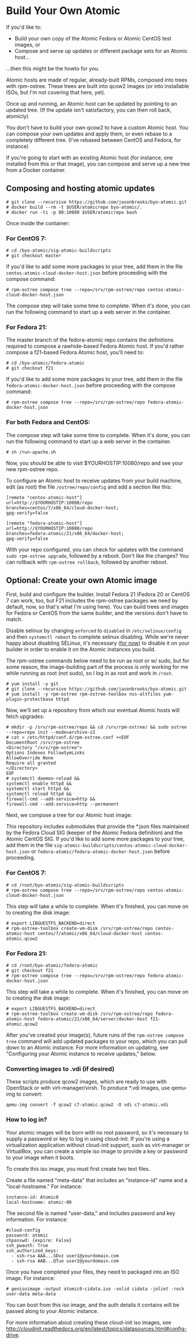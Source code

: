 Build Your Own Atomic
================

If you'd like to:

* Build your own copy of the Atomic Fedora or Atomic CentOS test images, or
* Compose and serve up updates or different package sets for an Atomic host...

...then this might be the howto for you.

Atomic hosts are made of regular, already-built RPMs, composed into trees with rpm-ostree. These trees are built into qcow2 images (or into installable ISOs, but I'm not covering that here, yet).

Once up and running, an Atomic host can be updated by pointing to an updated tree. (If the update isn't satisfactory, you can then roll back, atomicly)

You don't have to build your own qcow2 to have a custom Atomic host. You can compose your own updates and apply them, or even rebase to a completely different tree. (I've rebased between CentOS and Fedora, for instance)

If you're going to start with an existing Atomic host (for instance, one installed from this or that image), you can compose and serve up a new tree from a Docker container. 

## Composing and hosting atomic updates 

````
# git clone --recursive https://github.com/jasonbrooks/byo-atomic.git
# docker build --rm -t $USER/atomicrepo byo-atomic/.
# docker run -ti -p 80:10080 $USER/atomicrepo bash
````

Once inside the container:

### For CentOS 7:

````
# cd /byo-atomic/sig-atomic-buildscripts
# git checkout master
````

If you'd like to add some more packages to your tree, add them in the file `centos-atomic-cloud-docker-host.json` before proceeding with the compose command:

````
# rpm-ostree compose tree --repo=/srv/rpm-ostree/repo centos-atomic-cloud-docker-host.json
````

The compose step will take some time to complete. When it's done, you can run the following command to start up a web server in the container. 

### For Fedora 21:

The master branch of the fedora-atomic repo contains the definitions required to compose a rawhide-based Fedora Atomic host. If you'd rather compose a f21-based Fedora Atomic host, you'll need to:

````
# cd /byo-atomic/fedora-atomic
# git checkout f21
````

If you'd like to add some more packages to your tree, add them in the file `fedora-atomic-docker-host.json` before proceeding with the compose command:

````
# rpm-ostree compose tree --repo=/srv/rpm-ostree/repo fedora-atomic-docker-host.json
````

### For both Fedora and CentOS:
 
The compose step will take some time to complete. When it's done, you can run the following command to start up a web server in the container. 

````
# sh /run-apache.sh
````

Now, you should be able to visit $YOURHOSTIP:10080/repo and see your new rpm-ostree repo. 

To configure an Atomic host to receive updates from your build machine, edit (as root) the file `/ostree/repo/config` and add a section like this:

````
[remote "centos-atomic-host"]
url=http://$YOURHOSTIP:10080/repo
branches=centos/7/x86_64/cloud-docker-host;
gpg-verify=false
````

````
[remote "fedora-atomic-host"]
url=http://$YOURHOSTIP:10080/repo
branches=fedora-atomic/21/x86_64/docker-host;
gpg-verify=false
````

With your repo configured, you can check for updates with the command `sudo rpm-ostree upgrade`, followed by a reboot. Don't like the changes? You can rollback with `rpm-ostree rollback`, followed by another reboot.


## Optional: Create your own Atomic image

First, build and configure the builder. Install Fedora 21 (Fedora 20 or CentOS 7 can work, too, but F21 includes the rpm-ostree packages we need by default, now, so that's what I'm using here). You can build trees and images for Fedora or CentOS from the same builder, and the versions don't have to match.

Disable selinux by changing `enforced` to `disabled` in `/etc/selinux/config` and then `systemctl reboot` to complete selinux disabling. While we're never happy about disabling SELinux, it's necessary ([for now](https://bugzilla.redhat.com/show_bug.cgi?id=1060423)) to disable it on your builder in order to enable it on the Atomic instances you build.

The rpm-ostree commands below need to be run as root or w/ sudo, but for some reason, the image-building part of the process is only working for me while running as root (not sudo), so I log in as root and work in `/root`.

````
# yum install -y git 
# git clone --recursive https://github.com/jasonbrooks/byo-atomic.git
# yum install -y rpm-ostree rpm-ostree-toolbox nss-altfiles yum-plugin-protectbase httpd
````

Now, we'll set up a repository from which our eventual Atomic hosts will fetch upgrades:

````
# mkdir -p /srv/rpm-ostree/repo && cd /srv/rpm-ostree/ && sudo ostree --repo=repo init --mode=archive-z2
# cat > /etc/httpd/conf.d/rpm-ostree.conf <<EOF
DocumentRoot /srv/rpm-ostree
<Directory "/srv/rpm-ostree">
Options Indexes FollowSymLinks
AllowOverride None
Require all granted
</Directory>
EOF
# systemctl daemon-reload &&
systemctl enable httpd &&
systemctl start httpd &&
systemctl reload httpd &&
firewall-cmd --add-service=http &&
firewall-cmd --add-service=http --permanent
````

Next, we compose a tree for our Atomic host image:

This repository includes submodules that provide the *.json files maintained by the Fedora Cloud SIG (keeper of the Atomic Fedora definition) and the Atomic CentOS SIG. If you'd like to add some more packages to your tree, add them in the file `sig-atomic-buildscripts/centos-atomic-cloud-docker-host.json` or `fedora-atomic/fedora-atomic-docker-host.json` before proceeding.

### For CentOS 7:

````
# cd /root/byo-atomic/sig-atomic-buildscripts
# rpm-ostree compose tree --repo=/srv/rpm-ostree/repo centos-atomic-cloud-docker-host.json
````

This step will take a while to complete. When it's finished, you can move on to creating the disk image:

````
# export LIBGUESTFS_BACKEND=direct
# rpm-ostree-toolbox create-vm-disk /srv/rpm-ostree/repo centos-atomic-host centos/7/atomic/x86_64/cloud-docker-host centos-atomic.qcow2
````

### For Fedora 21:

````
# cd /root/byo-atomic/fedora-atomic
# git checkout f21
# rpm-ostree compose tree --repo=/srv/rpm-ostree/repo fedora-atomic-docker-host.json
````

This step will take a while to complete. When it's finished, you can move on to creating the disk image:

````
# export LIBGUESTFS_BACKEND=direct
# rpm-ostree-toolbox create-vm-disk /srv/rpm-ostree/repo fedora-atomic-host fedora-atomic/21/x86_64/server/docker-host f21-atomic.qcow2
````

After you've created your image(s), future runs of the `rpm-ostree compose tree` command will add updated packages to your repo, which you can pull down to an Atomic instance. For more information on updating, see "Configuring your Atomic instance to receive updates," below.

### Converting images to .vdi (if desired)

These scripts produce qcow2 images, which are ready to use with OpenStack or with virt-manager/virsh. To produce *.vdi images, use qemu-img to convert:

`qemu-img convert -f qcow2 c7-atomic.qcow2 -O vdi c7-atomic.vdi`


### How to log in?

Your atomic images will be born with no root password, so it's necessary to supply a password or key to log in using cloud-init. If you're using a virtualization application without cloud-init support, such as virt-manager or VirtualBox, you can create a simple iso image to provide a key or password to your image when it boots.

To create this iso image, you must first create two text files.

Create a file named "meta-data" that includes an "instance-id" name and a "local-hostname." For instance: 

````
instance-id: Atomic0
local-hostname: atomic-00
````

The second file is named "user-data," and includes password and key information. For instance:

````
#cloud-config
password: atomic
chpasswd: {expire: False}
ssh_pwauth: True
ssh_authorized_keys:
  - ssh-rsa AAA...SDvz user1@yourdomain.com
  - ssh-rsa AAB...QTuo user2@yourdomain.com
````

Once you have completed your files, they need to packaged into an ISO image. For instance:

````
# genisoimage -output atomic0-cidata.iso -volid cidata -joliet -rock user-data meta-data
````
You can boot from this iso image, and the auth details it contains will be passed along to your Atomic instance.

For more information about creating these cloud-init iso images, see http://cloudinit.readthedocs.org/en/latest/topics/datasources.html#config-drive.

